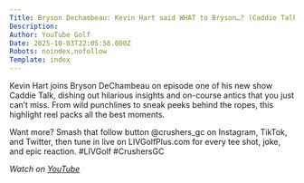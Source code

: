 ```yaml
---
Title: Bryson Dechambeau: Kevin Hart said WHAT to Bryson…? (Caddie Talk Best Moments)
Description: 
Author: YouTube Golf
Date: 2025-10-03T22:05:58.000Z
Robots: noindex,nofollow
Template: index
---
```

<p>Kevin Hart joins Bryson DeChambeau on episode one of his new show Caddie Talk, dishing out hilarious insights and on-course antics that you just can’t miss. From wild punchlines to sneak peeks behind the ropes, this highlight reel packs all the best moments.</p>

<p>Want more? Smash that follow button @crushers_gc on Instagram, TikTok, and Twitter, then tune in live on LIVGolfPlus.com for every tee shot, joke, and epic reaction. #LIVGolf #CrushersGC</p>

<p><em>Watch on <a href="https://www.youtube.com/watch?v=CpRfmlvKYIQ" rel="noopener noreferrer">YouTube</a></em></p>


